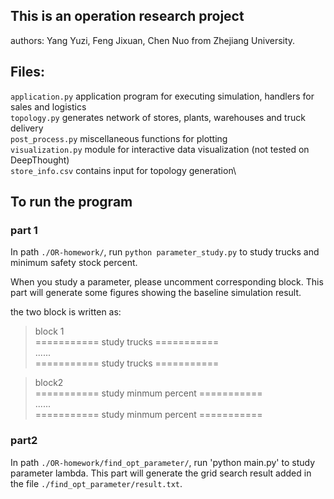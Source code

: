 ## This is an operation research project
authors: Yang Yuzi, Feng Jixuan, Chen Nuo from Zhejiang University.

## Files:
`application.py`	        application program for executing simulation, handlers for sales and logistics\
`topology.py`    		generates network of stores, plants, warehouses and truck delivery\
`post_process.py`	        miscellaneous functions for plotting\
`visualization.py`        module for interactive data visualization (not tested on DeepThought) \
`store_info.csv`          contains input for topology generation\

## To run the program
### part 1
In path `./OR-homework/`, run `python parameter_study.py` to study trucks and minimum safety stock percent. 

When you study a parameter, please uncomment corresponding block. This part will generate some figures showing the baseline simulation result.

the two block is written as:
> block 1\
=========== study trucks ===========\
>......\
>=========== study trucks ===========

>block2\
>=========== study minmum percent ===========\
>......\
>=========== study minmum percent ===========

### part2
In path `./OR-homework/find_opt_parameter/`, run 'python main.py' to study parameter lambda. This part will generate the grid search result added in the file `./find_opt_parameter/result.txt`.